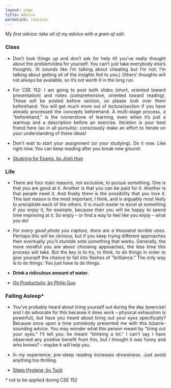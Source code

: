 ```yaml
---
layout: page
title: Advice
permalink: /advice/
---
```


_My first advice: take all of my advice with a grain of salt._

<div style="text-align: justify">
  <div class="row">
    <div class="col l5">
      <h3 id="class">Class</h3>
      <ul>
        <li>
          <p>Don’t look things up and don’t ask for help till you’ve really thought about the problem/idea for yourself. You can’t just take everybody else’s thoughts. (It sounds like I’m talking about cheating but I’m not; I’m talking about getting all of the insights fed to you.) Others’ thoughts will not always be available, so it’s not worth it in the long run.</p>
        </li>
        <li>
          <p>For CSE 152: I am going to post both slides (short, oriented toward presentation) and notes (comprehensive, oriented toward reading). These will be posted before section, so please look over them beforehand. You will get much more out of lecture/section if you have already processed the concepts beforehand. A multi-stage process, a “beforehand,” is the cornerstone of learning, even when it’s just a warmup and a description before an exercise. Iteration is your best friend here (as in all pursuits): consciously make an effort to iterate on your understanding of these ideas!</p>
        </li>
        <li>
          <p>Don't wait to start your assignment (or your studying). Do it now. Like right now. You can keep reading after you break new ground.</p>
        </li>
        <li>
          <p><a href="http://datastructur.es/sp17/materials/guides/study-guide.html">Studying for Exams, by Josh Hug</a></p>
        </li>
      </ul>
    </div>
    <div class="col l5 offset-l1">
      <h3 id="life">Life</h3>
      <ul>
        <li>
          <p>There are four main reasons, not exclusive, to pursue something. One is that you are good at it. Another is that you can be paid for it. Another is that people need it. And finally there is the possibility that you love it. This last reason is the most important, I think, and is arguably most likely to precipitate each of the others. It is much easier to excel at something if you enjoy it, for example, because then you will be happy to spend time improving at it. So enjoy – or find a way to feel like you enjoy – what you do!</p>
        </li>
        <li>
          <p><em>For every good photo you capture, there are a thousand terrible ones.</em> Perhaps this will be obvious, but if you keep trying different approaches then eventually you’ll stumble onto something that works. Generally, the more mindful you are about choosing approaches, the less time this process will take. But the key is to try, to think, to <em>do</em> things in order to give yourself the chance to fall into flashes of “brilliance.” The only way is to do things. You just have to do things.</p>
        </li>
        <li>
          <p><strong>Drink a ridiculous amount of water.</strong></p>
        </li>
        <li>
          <p><a href="http://www.pgbovine.net/productivity-tips.htm">On Productivity, by Philip Guo</a></p>
        </li>
      </ul>
    </div>
  </div>
  <div class="row">
    <div class="col l5">
      <h3 id="falling-asleep">Falling Asleep*</h3>
      <ul>
        <li>
          <p>You've probably heard about tiring yourself out during the day (exercise! and I do advocate for this because it does work – physical exhaustion is powerful), but have you heard about tiring out your <em>eyes</em> specifically? Because once upon a time somebody presented me with this bizarre-sounding advice. You may wonder what this person meant by "tiring out your eyes." I'll tell you: he meant "blinking a lot." I can't say I have observed any positive benefit from this, but I thought it was funny and who knows? – maybe it will help you.</p>
        </li>
        <li>
          <p>In my experience, pre-sleep reading increases drowsiness. Just avoid anything too thrilling.</p>
        </li>
        <li>
          <p><a href="https://www.tuck.com/sleep-hygiene/">Sleep Hygiene, by Tuck</a></p>
        </li>
      </ul>
    </div>
  </div>
</div>

<p>* not to be applied during CSE 152</p>
